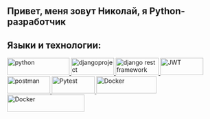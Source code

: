 ## Привет, меня зовут Николай, я Python-разработчик


## Языки и технологии:

<p align="left"> <a href="https://www.python.org/" target="_blank">
<img src="https://www.python.org/static/img/python-logo.png" alt="python" width="145" height="40"/> 
</a>

<a href="https://www.djangoproject.com/" target="_blank">
<img src="https://upload.wikimedia.org/wikipedia/commons/thumb/7/75/Django_logo.svg/440px-Django_logo.svg.png" alt="djangoproject" width="100" height="40"/> 
</a>

<a href="https://www.django-rest-framework.org/" target="_blank">
<img src="https://www.django-rest-framework.org/img/logo.png" alt="django rest framework" width="100" height="40"/> 
</a>
  
<a href="https://jwt.io/" target="_blank">
<img src="https://jwt.io/img/pic_logo.svg" alt="JWT" width="100" height="40"/> 
</a>
  
<a href="https://postman.com/" target="_blank">
<img src="https://www.vectorlogo.zone/logos/getpostman/getpostman-icon.svg" alt="postman" width="100" height="40"/>
</a>
  
<a href="https://docs.pytest.org/" target="_blank">
<img src="https://docs.pytest.org/en/7.1.x/_static/pytest_logo_curves.svg" alt="Pytest" width="100" height="40"/> 
</a>
  
<a href="https://www.docker.com/" target="_blank">
<img src="https://github.com/libopenstorage/docker/blob/master/docs/static_files/docker-logo-compressed.png" alt="Docker" width="140" height="40"/> 
</a>

<a href="https://nginx.org" target="_blank">
<img src="https://nginx.org/nginx.png" alt="Docker" width="180" height="40"/> 
</a>

</p>
